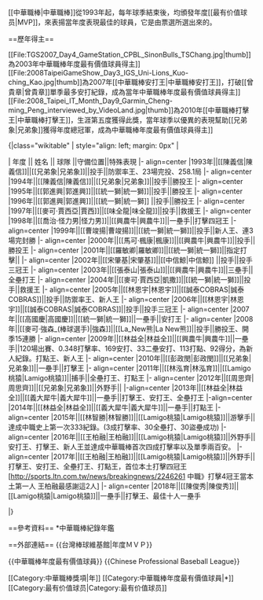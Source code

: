 [[中華職棒|中華職棒]]從1993年起，每年球季結束後，均頒發年度[[最有价值球员|MVP]]，來表揚當年度表現最佳的球員，它是由票選所選出來的。

==歷年得主==

[[File:TGS2007_Day4_GameStation_CPBL_SinonBulls_TSChang.jpg|thumb]]為2003年中華職棒年度最有價值球員得主]]
[[File:2008TaipeiGameShow_Day3_IGS_Uni-Lions_Kuo-ching_Kao.jpg|thumb]]為2007年[[中華職棒安打王|中華職棒安打王]]，打破[[曾貴章|曾貴章]]單季最多安打紀錄，成為當年中華職棒年度最有價值球員得主]]
[[File:2008_Taipei_IT_Month_Day9_Garmin_Cheng-ming_Peng_interviewed_by_VideoLand.jpg|thumb]]為2010年[[中華職棒打擊王|中華職棒打擊王]]，生涯第五度獲得此獎，當年球季以優異的表現幫助[[兄弟象|兄弟象]]獲得年度總冠軍，成為中華職棒年度最有價值球員得主]]


{|class="wikitable" | style="align: left; margin: 0px" |
<!--{|border="1" algin=left-->
| 年度 || 姓名 || 球隊 ||守備位置||特殊表現
|- align=center
|1993年||[[陳義信|陳義信]]||[[兄弟象|兄弟象]]||投手||防禦率王、23場完投、258.1局
|- align=center
|1994年||[[陳義信|陳義信]]||[[兄弟象|兄弟象]]||投手||勝投王
|- align=center
|1995年||[[郭進興|郭進興]]||[[統一獅|統一獅]]||投手||勝投王
|- align=center
|1996年||[[郭進興|郭進興]]||[[統一獅|統一獅]] ||投手||勝投王
|- align=center
|1997年||[[麥可·賈西亞|賈西]]||[[味全龍|味全龍]]||投手||救援王
|- align=center
|1998年||[[喬治·怪力男|怪力男]]||[[興農牛|興農牛]]||一壘手||打擊四冠王
|- align=center
|1999年||[[曹竣揚|曹竣揚]]||[[統一獅|統一獅]]||投手||新人王、連3場完封勝
|- align=center
|2000年||[[馬可·楓康|楓康]]||[[興農牛|興農牛]]||投手||勝投王
|- align=center
|2001年||[[羅敏卿|羅敏卿]]||[[統一獅|統一獅]]||指定打擊||
|- align=center
|2002年||[[宋肇基|宋肇基]]||[[中信鯨|中信鯨]] ||投手||投手三冠王
|- align=center
|2003年||[[張泰山|張泰山]]||[[興農牛|興農牛]]||三壘手||全壘打王
|- align=center
|2004年||[[麥可·賈西亞|凱撒]]||[[統一獅|統一獅]]||投手||救援王
|- align=center
|2005年||[[林恩宇|林恩宇]]||[[誠泰COBRAS|誠泰COBRAS]]||投手||防禦率王、新人王
|- align=center
|2006年||[[林恩宇|林恩宇]]||[[誠泰COBRAS|誠泰COBRAS]]||投手||投手三冠王
|- align=center
|2007年||[[高國慶|高國慶]]||[[統一獅|統一獅]]||一壘手||安打王
|- align=center
|2008年||[[麥可·強森_(棒球選手)|強森]]||[[La_New熊|La New熊]]||投手||勝投王、開季15連勝
|- align=center
|2009年||[[林益全|林益全]]||[[興農牛|興農牛]]||一壘手||120場出賽、0.348打擊率、169安打、33二壘安打、113打點、92得分，為新人紀錄。打點王、新人王
|- align=center
|2010年||[[彭政閔|彭政閔]]||[[兄弟象|兄弟象]]||一壘手||打擊王
|- align=center
|2011年||[[林泓育|林泓育]]||[[Lamigo桃猿|Lamigo桃猿]]||捕手||全壘打王、打點王
|- align=center
|2012年||[[周思齊|周思齊]]||[[兄弟象|兄弟象]]||外野手||
|-align=center
|2013年||[[林益全|林益全]]||[[義大犀牛|義大犀牛]]||一壘手||打擊王、安打王、全壘打王
|-align=center
|2014年||[[林益全|林益全]]||[[義大犀牛|義大犀牛]]||一壘手||打點王
|- align=center
|2015年||[[林智勝|林智勝]]||[[Lamigo桃猿|Lamigo桃猿]]||游擊手||達成中職史上第一次333紀錄。(3成打擊率、30全壘打、30盜壘成功)
|- align=center
|2016年||[[王柏融|王柏融]]||[[Lamigo桃猿|Lamigo桃猿]]||外野手||
安打王、打擊王、新人王並達成中華職棒首次四成打擊率以及單季兩百安。
|- align=center
|2017年||[[王柏融|王柏融]]||[[Lamigo桃猿|Lamigo桃猿]]||外野手||打擊王、安打王、全壘打王、打點王，首位本土打擊四冠王<ref>[http://sports.ltn.com.tw/news/breakingnews/2246261 中職》打擊4冠王當本土第一人 王柏融最感謝這2人]</ref>
|- align=center
|2018年||[[陳俊秀|陳俊秀]]||[[Lamigo桃猿|Lamigo桃猿]]||一壘手||打擊王、最佳十人一壘手

|}

==參考資料==
*中華職棒紀錄年鑑

==外部連結==
{{台灣棒球維基館|年度ＭＶＰ}}

{{中華職棒年度最有價值球員}}
{{Chinese Professional Baseball League}}

[[Category:中華職棒獎項|年]]
[[Category:中華職棒年度最有價值球員|*]]
[[Category:最有价值球员|Category:最有价值球员]]